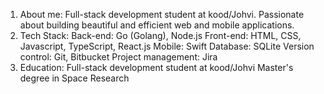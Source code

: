 1. About me:
Full-stack development student at kood/Johvi.
Passionate about building beautiful and efficient web and mobile applications.
2. Tech Stack:
Back-end: Go (Golang), Node.js
Front-end: HTML, CSS, Javascript, TypeScript, React.js
Mobile: Swift
Database: SQLite
Version control: Git, Bitbucket
Project management: Jira
3. Education:
Full-stack development student at kood/Johvi
Master's degree in Space Research
